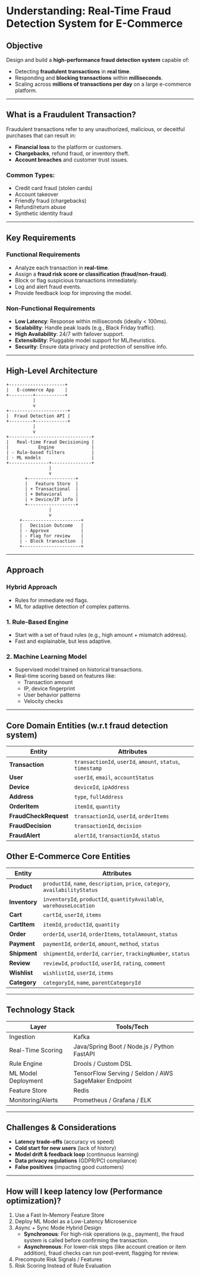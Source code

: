 # Understanding: Real-Time Fraud Detection System for E-Commerce

## Objective

Design and build a **high-performance fraud detection system** capable of:
- Detecting **fraudulent transactions** in **real time**.
- Responding and **blocking transactions** within **milliseconds**.
- Scaling across **millions of transactions per day** on a large e-commerce platform.

---

## What is a Fraudulent Transaction?

Fraudulent transactions refer to any unauthorized, malicious, or deceitful purchases that can result in:
- **Financial loss** to the platform or customers.
- **Chargebacks**, refund fraud, or inventory theft.
- **Account breaches** and customer trust issues.

### Common Types:
- Credit card fraud (stolen cards)
- Account takeover
- Friendly fraud (chargebacks)
- Refund/return abuse
- Synthetic identity fraud

---

## Key Requirements

### Functional Requirements
- Analyze each transaction in **real-time**.
- Assign a **fraud risk score or classification (fraud/non-fraud)**.
- Block or flag suspicious transactions immediately.
- Log and alert fraud events.
- Provide feedback loop for improving the model.

### Non-Functional Requirements
- **Low Latency**: Response within milliseconds (ideally < 100ms).
- **Scalability**: Handle peak loads (e.g., Black Friday traffic).
- **High Availability**: 24/7 with failover support.
- **Extensibility**: Pluggable model support for ML/heuristics.
- **Security**: Ensure data privacy and protection of sensitive info.

---

## High-Level Architecture

```plaintext
+---------------------+
|   E-commerce App    |
+---------+-----------+
          |
          v
+----------------------+
|  Fraud Detection API |
+---------+------------+
          |
          v
+-------------------------------+
|   Real-time Fraud Decisioning |
|           Engine              |
| - Rule-based filters          |
| - ML models                   |
+---------------+---------------+
                |
                v
       +------------------+
       |   Feature Store  |
       | + Transactional  |
       | + Behavioral     |
       | + Device/IP info |
       +------------------+
                |
                v
     +----------------------+
     |   Decision Outcome   |
     | - Approve            |
     | - Flag for review    |
     | - Block transaction  |
     +----------------------+

```
---

## Approach

### **Hybrid Approach**
- Rules for immediate red flags.
- ML for adaptive detection of complex patterns.

### 1. **Rule-Based Engine**
- Start with a set of fraud rules (e.g., high amount + mismatch address).
- Fast and explainable, but less adaptive.

### 2. **Machine Learning Model**
- Supervised model trained on historical transactions.
- Real-time scoring based on features like:
    - Transaction amount
    - IP, device fingerprint
    - User behavior patterns
    - Velocity checks
---

## Core Domain Entities (w.r.t fraud detection system)

| Entity              | Attributes                                      |
|---------------------|-------------------------------------------------|
| **Transaction**     | `transactionId`, `userId`, `amount`, `status`, `timestamp` |
| **User**            | `userId`, `email`, `accountStatus`             |
| **Device**          | `deviceId`, `ipAddress`                        |
| **Address**         | `type`, `fullAddress`                          |
| **OrderItem**       | `itemId`, `quantity`                           |
| **FraudCheckRequest** | `transactionId`, `userId`, `orderItems`     |
| **FraudDecision**   | `transactionId`, `decision`                    |
| **FraudAlert**      | `alertId`, `transactionId`, `status`           |



## Other E-Commerce Core Entities

| Entity         | Attributes                                                                 |
|----------------|----------------------------------------------------------------------------|
| **Product**    | `productId`, `name`, `description`, `price`, `category`, `availabilityStatus` |
| **Inventory**  | `inventoryId`, `productId`, `quantityAvailable`, `warehouseLocation`       |
| **Cart**       | `cartId`, `userId`, `items`                                                |
| **CartItem**   | `itemId`, `productId`, `quantity`                                          |
| **Order**      | `orderId`, `userId`, `orderItems`, `totalAmount`, `status`                |
| **Payment**    | `paymentId`, `orderId`, `amount`, `method`, `status`                      |
| **Shipment**   | `shipmentId`, `orderId`, `carrier`, `trackingNumber`, `status`            |
| **Review**     | `reviewId`, `productId`, `userId`, `rating`, `comment`                    |
| **Wishlist**   | `wishlistId`, `userId`, `items`                                            |
| **Category**   | `categoryId`, `name`, `parentCategoryId`                                   |


---

## Technology Stack

| Layer                | Tools/Tech                                          |
|---------------------|-----------------------------------------------------|
| Ingestion            | Kafka                                |
| Real-Time Scoring    | Java/Spring Boot / Node.js / Python FastAPI         |
| Rule Engine          | Drools / Custom DSL                                 |
| ML Model Deployment  | TensorFlow Serving / Seldon / AWS SageMaker Endpoint |
| Feature Store        | Redis                                               |
| Monitoring/Alerts    | Prometheus / Grafana / ELK                          |

---

## Challenges & Considerations

- **Latency trade-offs** (accuracy vs speed)
- **Cold start for new users** (lack of history)
- **Model drift & feedback loop** (continuous learning)
- **Data privacy regulations** (GDPR/PCI compliance)
- **False positives** (impacting good customers)

---

## How will I keep latency low (Performance optimization)?
1. Use a Fast In-Memory Feature Store
2. Deploy ML Model as a Low-Latency Microservice
3. Async + Sync Mode Hybrid Design
   - **Synchronous**: For high-risk operations (e.g., payment), the fraud system is called before confirming the transaction.
   - **Asynchronous**: For lower-risk steps (like account creation or item addition), fraud checks can run post-event, flagging for review.
4. Precompute Risk Signals / Features
5. Risk Scoring Instead of Rule Evaluation



